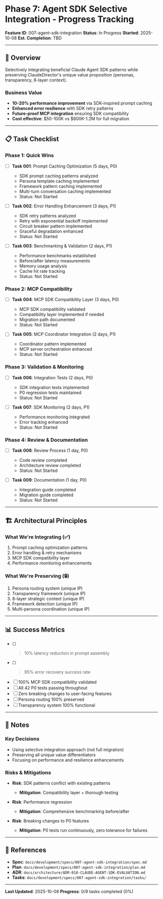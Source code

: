 # Phase 7: Agent SDK Selective Integration - Progress Tracking

**Feature ID**: 007-agent-sdk-integration
**Status**: In Progress
**Started**: 2025-10-08
**Est. Completion**: TBD

---

## 🎯 Overview

Selectively integrating beneficial Claude Agent SDK patterns while preserving ClaudeDirector's unique value proposition (personas, transparency, 8-layer context).

### Business Value
- **10-20% performance improvement** via SDK-inspired prompt caching
- **Enhanced error resilience** with SDK retry patterns
- **Future-proof MCP integration** ensuring SDK compatibility
- **Cost effective**: $50-100K vs $800K-1.2M for full migration

---

## 📋 Task Checklist

### Phase 1: Quick Wins
- [ ] **Task 001**: Prompt Caching Optimization (5 days, P0)
  - SDK prompt caching patterns analyzed
  - Persona template caching implemented
  - Framework pattern caching implemented
  - Multi-turn conversation caching implemented
  - Status: Not Started

- [ ] **Task 002**: Error Handling Enhancement (3 days, P1)
  - SDK retry patterns analyzed
  - Retry with exponential backoff implemented
  - Circuit breaker pattern implemented
  - Graceful degradation enhanced
  - Status: Not Started

- [ ] **Task 003**: Benchmarking & Validation (2 days, P1)
  - Performance benchmarks established
  - Before/after latency measurements
  - Memory usage analysis
  - Cache hit rate tracking
  - Status: Not Started

### Phase 2: MCP Compatibility
- [ ] **Task 004**: MCP SDK Compatibility Layer (3 days, P0)
  - MCP SDK compatibility validated
  - Compatibility layer implemented if needed
  - Migration path documented
  - Status: Not Started

- [ ] **Task 005**: MCP Coordinator Integration (2 days, P1)
  - Coordinator pattern implemented
  - MCP server orchestration enhanced
  - Status: Not Started

### Phase 3: Validation & Monitoring
- [ ] **Task 006**: Integration Tests (2 days, P0)
  - SDK integration tests implemented
  - P0 regression tests maintained
  - Status: Not Started

- [ ] **Task 007**: SDK Monitoring (2 days, P1)
  - Performance monitoring integrated
  - Error tracking enhanced
  - Status: Not Started

### Phase 4: Review & Documentation
- [ ] **Task 008**: Review Process (1 day, P0)
  - Code review completed
  - Architecture review completed
  - Status: Not Started

- [ ] **Task 009**: Documentation (1 day, P0)
  - Integration guide completed
  - Migration guide completed
  - Status: Not Started

---

## 🏗️ Architectural Principles

### What We're Integrating (✅)
1. Prompt caching optimization patterns
2. Error handling & retry mechanisms
3. MCP SDK compatibility layer
4. Performance monitoring enhancements

### What We're Preserving (🔒)
1. Persona routing system (unique IP)
2. Transparency framework (unique IP)
3. 8-layer strategic context (unique IP)
4. Framework detection (unique IP)
5. Multi-persona coordination (unique IP)

---

## 📊 Success Metrics

- [ ] >10% latency reduction in prompt assembly
- [ ] >95% error recovery success rate
- [ ] 100% MCP SDK compatibility validated
- [ ] All 42 P0 tests passing throughout
- [ ] Zero breaking changes to user-facing features
- [ ] Persona routing 100% preserved
- [ ] Transparency system 100% functional

---

## 📝 Notes

### Key Decisions
- Using selective integration approach (not full migration)
- Preserving all unique value differentiators
- Focusing on performance and resilience enhancements

### Risks & Mitigations
- **Risk**: SDK patterns conflict with existing patterns
  - **Mitigation**: Compatibility layer + thorough testing

- **Risk**: Performance regression
  - **Mitigation**: Comprehensive benchmarking before/after

- **Risk**: Breaking changes to P0 features
  - **Mitigation**: P0 tests run continuously, zero tolerance for failures

---

## 🔗 References

- **Spec**: `docs/development/specs/007-agent-sdk-integration/spec.md`
- **Plan**: `docs/development/specs/007-agent-sdk-integration/plan.md`
- **ADR**: `docs/architecture/ADR-018-CLAUDE-AGENT-SDK-EVALUATION.md`
- **Tasks**: `docs/development/specs/007-agent-sdk-integration/tasks/`

---

**Last Updated**: 2025-10-08
**Progress**: 0/9 tasks completed (0%)

